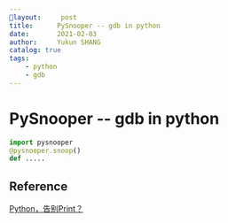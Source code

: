 ```yaml
---
layout:     post
title:      PySnooper -- gdb in python
date:       2021-02-03
author:     Yukun SHANG
catalog: true
tags:
    - python
    - gdb
---
```


# PySnooper -- gdb in python



```python
import pysnooper
@pysnooper.snoop()
def .....
```



## Reference

[Python，告别Print？](https://zhuanlan.zhihu.com/p/68217206)



